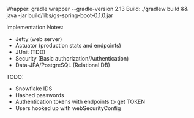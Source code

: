 Wrapper: gradle wrapper --gradle-version 2.13
Build: ./gradlew build && java -jar build/libs/gs-spring-boot-0.1.0.jar

Implementation Notes:
- Jetty (web server)
- Actuator (production stats and endpoints)
- JUnit (TDD)
- Security (Basic authorization/Authentication)
- Data-JPA/PostgreSQL (Relational DB)

TODO:
- Snowflake IDS
- Hashed passwords
- Authentication tokens with endpoints to get TOKEN
- Users hooked up with webSecurityConfig